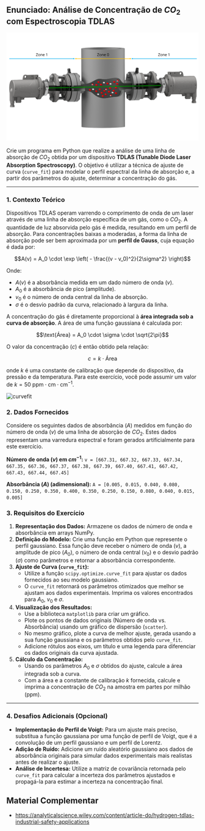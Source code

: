 ## Enunciado: Análise de Concentração de $CO_2$ com Espectroscopia TDLAS

![dispositivo](tdlas.png)


Crie um programa em Python que realize a análise de uma linha de absorção de $CO_2$ obtida por um dispositivo **TDLAS (Tunable Diode Laser Absorption Spectroscopy)**. O objetivo é utilizar a técnica de ajuste de curva (`curve_fit`) para modelar o perfil espectral da linha de absorção e, a partir dos parâmetros do ajuste, determinar a concentração do gás.

---

### 1. Contexto Teórico

Dispositivos TDLAS operam varrendo o comprimento de onda de um laser através de uma linha de absorção específica de um gás, como o $CO_2$. A quantidade de luz absorvida pelo gás é medida, resultando em um perfil de absorção. Para concentrações baixas a moderadas, a forma da linha de absorção pode ser bem aproximada por um **perfil de Gauss**, cuja equação é dada por:

$$A(v) = A_0 \cdot \exp \left( - \frac{(v - v_0)^2}{2\sigma^2} \right)$$

Onde:
* $A(v)$ é a absorbância medida em um dado número de onda ($v$).
* $A_0$ é a absorbância de pico (amplitude).
* $v_0$ é o número de onda central da linha de absorção.
* $\sigma$ é o desvio padrão da curva, relacionado à largura da linha.

A concentração do gás é diretamente proporcional à **área integrada sob a curva de absorção**. A área de uma função gaussiana é calculada por:

$$\text{Área} = A_0 \cdot \sigma \cdot \sqrt{2\pi}$$

O valor da concentração ($c$) é então obtido pela relação:

$$c = k \cdot \text{Área}$$

onde $k$ é uma constante de calibração que depende do dispositivo, da pressão e da temperatura. Para este exercício, você pode assumir um valor de $k = 50 \text{ ppm} \cdot \text{cm} \cdot \text{cm}^{-1}$.


![curvefit](https://ars.els-cdn.com/content/image/1-s2.0-S0263224122012878-gr15.jpg)



### 2. Dados Fornecidos

Considere os seguintes dados de absorbância ($A$) medidos em função do número de onda ($v$) de uma linha de absorção de $CO_2$. Estes dados representam uma varredura espectral e foram gerados artificialmente para este exercício.

**Número de onda ($v$) em $cm^{-1}$:**
`v = [667.31, 667.32, 667.33, 667.34, 667.35, 667.36, 667.37, 667.38, 667.39, 667.40, 667.41, 667.42, 667.43, 667.44, 667.45]`

**Absorbância ($A$) (adimensional):**
`A = [0.005, 0.015, 0.040, 0.080, 0.150, 0.250, 0.350, 0.400, 0.350, 0.250, 0.150, 0.080, 0.040, 0.015, 0.005]`

### 3. Requisitos do Exercício

1.  **Representação dos Dados:** Armazene os dados de número de onda e absorbância em arrays NumPy.
2.  **Definição do Modelo:** Crie uma função em Python que represente o perfil gaussiano. Essa função deve receber o número de onda ($v$), a amplitude de pico ($A_0$), o número de onda central ($v_0$) e o desvio padrão ($\sigma$) como parâmetros e retornar a absorbância correspondente.
3.  **Ajuste de Curva (`curve_fit`):**
    * Utilize a função `scipy.optimize.curve_fit` para ajustar os dados fornecidos ao seu modelo gaussiano.
    * O `curve_fit` retornará os parâmetros otimizados que melhor se ajustam aos dados experimentais. Imprima os valores encontrados para $A_0$, $v_0$ e $\sigma$.
4.  **Visualização dos Resultados:**
    * Use a biblioteca `matplotlib` para criar um gráfico.
    * Plote os pontos de dados originais (Número de onda vs. Absorbância) usando um gráfico de dispersão (`scatter`).
    * No mesmo gráfico, plote a curva de melhor ajuste, gerada usando a sua função gaussiana e os parâmetros obtidos pelo `curve_fit`.
    * Adicione rótulos aos eixos, um título e uma legenda para diferenciar os dados originais da curva ajustada.
5.  **Cálculo da Concentração:**
    * Usando os parâmetros $A_0$ e $\sigma$ obtidos do ajuste, calcule a área integrada sob a curva.
    * Com a área e a constante de calibração $k$ fornecida, calcule e imprima a concentração de $CO_2$ na amostra em partes por milhão (ppm).

---

### 4. Desafios Adicionais (Opcional)

* **Implementação do Perfil de Voigt:** Para um ajuste mais preciso, substitua a função gaussiana por uma função de perfil de Voigt, que é a convolução de um perfil gaussiano e um perfil de Lorentz.
* **Adição de Ruído:** Adicione um ruído aleatório gaussiano aos dados de absorbância originais para simular dados experimentais mais realistas antes de realizar o ajuste.
* **Análise de Incertesa:** Utilize a matriz de covariância retornada pelo `curve_fit` para calcular a incerteza dos parâmetros ajustados e propagá-la para estimar a incerteza na concentração final.


## Material Complementar
- https://analyticalscience.wiley.com/content/article-do/hydrogen-tdlas-industrial-safety-applications